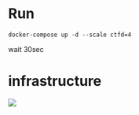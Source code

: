 # **Run**

``docker-compose up -d --scale ctfd=4``

wait 30sec

# **infrastructure**
![](https://i.imgur.com/khV7vWT.png)

